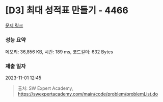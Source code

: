 # [D3] 최대 성적표 만들기 - 4466 

[문제 링크](https://swexpertacademy.com/main/code/problem/problemDetail.do?contestProbId=AWOUfCJ6qVMDFAWg) 

### 성능 요약

메모리: 36,856 KB, 시간: 189 ms, 코드길이: 632 Bytes

### 제출 일자

2023-11-01 12:45



> 출처: SW Expert Academy, https://swexpertacademy.com/main/code/problem/problemList.do